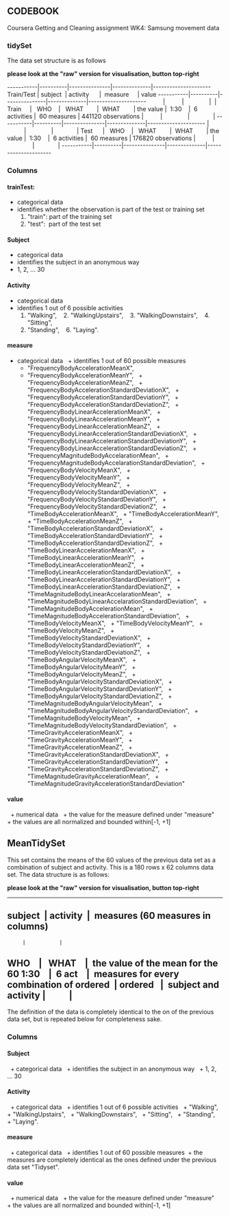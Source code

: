 ## CODEBOOK

Coursera Getting and Cleaning assignment WK4: Samsung movement data

### tidySet

The data set structure is as follows

**please look at the "raw" version for visualisation, button top-right**

-----------|----------|---------------|--------------|---------------------
Train/Test | subject  | activity      |  measure     | value
-----------|----------|---------------|--------------|---------------------
           |          |               |              |
 Train     |   WHO    |   WHAT        |  WHAT        | the value
           |  1:30    |  6 activities |  60 measures | 441120 observations
           |          |               |              |
-----------|----------|---------------|--------------|---------------------
           |          |               |              |
 Test      |   WHO    |   WHAT        |  WHAT        | the value
           |  1:30    |  6 activities |  60 measures | 176820 observations
           |          |               |              |
-----------|----------|---------------|--------------|---------------------

### Columns

#### trainTest:  
  + categorical data
  + identifies whether the observation is part of the test or training set
    1. "train": part of the training set
    2. "test":  part of the test set

#### Subject
  + categorical data
  + identifies the subject in an anonymous way
  + 1, 2, ... 30

#### Activity
  + categorical data
  + identifies 1 out of 6 possible activities
      1. "Walking",
      2. "WalkingUpstairs",
      3. "WalkingDownstairs",
      4. "Sitting",
      5. "Standing",
      6. "Laying".
            
#### measure
  + categorical data
  + identifies 1 out of 60 possible measures
    + "FrequencyBodyAccelerationMeanX",
    + "FrequencyBodyAccelerationMeanY",
    + "FrequencyBodyAccelerationMeanZ",
    + "FrequencyBodyAccelerationStandardDeviationX",
    + "FrequencyBodyAccelerationStandardDeviationY",
    + "FrequencyBodyAccelerationStandardDeviationZ",
    + "FrequencyBodyLinearAccelerationMeanX",
    + "FrequencyBodyLinearAccelerationMeanY",
    + "FrequencyBodyLinearAccelerationMeanZ",
    + "FrequencyBodyLinearAccelerationStandardDeviationX",
    + "FrequencyBodyLinearAccelerationStandardDeviationY",
    + "FrequencyBodyLinearAccelerationStandardDeviationZ",
    + "FrequencyMagnitudeBodyAccelarationMean",
    + "FrequencyMagnitudeBodyAccelarationStandardDeviation",
    + "FrequencyBodyVelocityMeanX",
    + "FrequencyBodyVelocityMeanY",
    + "FrequencyBodyVelocityMeanZ",
    + "FrequencyBodyVelocityStandardDeviationX",
    + "FrequencyBodyVelocityStandardDeviationY",
    + "FrequencyBodyVelocityStandardDeviationZ",
    + "TimeBodyAccelerationMeanX",
    + "TimeBodyAccelerationMeanY",
    + "TimeBodyAccelerationMeanZ",
    + "TimeBodyAccelerationStandardDeviationX",
    + "TimeBodyAccelerationStandardDeviationY",
    + "TimeBodyAccelerationStandardDeviationZ",
    + "TimeBodyLinearAccelerationMeanX",
    + "TimeBodyLinearAccelerationMeanY",
    + "TimeBodyLinearAccelerationMeanZ",
    + "TimeBodyLinearAccelerationStandardDeviationX",
    + "TimeBodyLinearAccelerationStandardDeviationY",
    + "TimeBodyLinearAccelerationStandardDeviationZ",
    + "TimeMagnitudeBodyLinearAccelarationMean",
    + "TimeMagnitudeBodyLinearAccelarationStandardDeviation",
    + "TimeMagnitudeBodyAccelerationMean",
    + "TimeMagnitudeBodyAccelerationStandardDeviation",
    + "TimeBodyVelocityMeanX",
    + "TimeBodyVelocityMeanY",
    + "TimeBodyVelocityMeanZ",
    + "TimeBodyVelocityStandardDeviationX",
    + "TimeBodyVelocityStandardDeviationY",
    + "TimeBodyVelocityStandardDeviationZ",
    + "TimeBodyAngularVelocityMeanX",
    + "TimeBodyAngularVelocityMeanY",
    + "TimeBodyAngularVelocityMeanZ",
    + "TimeBodyAngularVelocityStandardDeviationX",
    + "TimeBodyAngularVelocityStandardDeviationY",
    + "TimeBodyAngularVelocityStandardDeviationZ",
    + "TimeMagnitudeBodyAngularVelocityMean",
    + "TimeMagnitudeBodyAngularVelocityStandardDeviation",
    + "TimeMagnitudeBodyVelocityMean",
    + "TimeMagnitudeBodyVelocityStandardDeviation",
    + "TimeGravityAccelerationMeanX",
    + "TimeGravityAccelerationMeanY",
    + "TimeGravityAccelerationMeanZ",
    + "TimeGravityAccelerationStandardDeviationX",
    + "TimeGravityAccelerationStandardDeviationY",
    + "TimeGravityAccelerationStandardDeviationZ",
    + "TimeMagnitudeGravityAccelerationMean",
    + "TimeMagnitudeGravityAccelerationStandardDeviation"

#### value
  + numerical data
  + the value for the measure defined under "measure"
  + the values are all normalized and bounded within[-1, +1]


## MeanTidySet

This set contains the means of the 60 values of the previous data set as a combination of subject and activity. This is a 180 rows x 62 columns data set. The data structure is as follows:

**please look at the "raw" version for visualisation, button top-right**

-------------------------------------------------------------
subject  | activity  |  measures (60 measures in columns)
-------------------------------------------------------------
         |           |
  WHO    |   WHAT    |  the value of the mean for the 60
 1:30    |  6 act    |  measures for every combination of
ordered  | ordered   |  subject and activity
         |           |
-------------------------------------------------------------

The definition of the data is completely identical to the on of the previous data set, but is repeated below for completeness sake.

### Columns

#### Subject
  + categorical data
  + identifies the subject in an anonymous way
    + 1, 2, ... 30

#### Activity
  + categorical data
  + identifies 1 out of 6 possible activities
    + "Walking",
    + "WalkingUpstairs",
    + "WalkingDownstairs",
    + "Sitting",
    + "Standing",
    + "Laying".

#### measure
  + categorical data
  + identifies 1 out of 60 possible measures
  + the measures are completely identical as the ones defined under the previous data set "Tidyset".

#### value
  + numerical data
  + the value for the measure defined under "measure"
  + the values are all normalized and bounded within[-1, +1]


